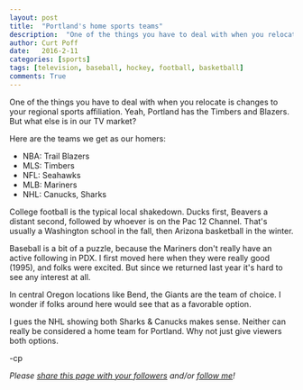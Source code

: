 ```yaml
---
layout: post
title:  "Portland's home sports teams"
description:  "One of the things you have to deal with when you relocate is changes to your regional sports affiliation. Yeah, Portland has the Timbers and Blazers. But what else is in our TV market?"
author: Curt Poff
date:   2016-2-11
categories: [sports]
tags: [television, baseball, hockey, football, basketball]
comments: True
---
```


One of the things you have to deal with when you relocate is changes to your regional sports affiliation. Yeah, Portland has the Timbers and Blazers. But what else is in our TV market?

<!--more-->

Here are the teams we get as our homers:

*   NBA: Trail Blazers
*   MLS: Timbers
*   NFL: Seahawks
*   MLB: Mariners
*   NHL: Canucks, Sharks

College football is the typical local shakedown. Ducks first, Beavers a distant second, followed by whoever is on the Pac 12 Channel. That's usually a Washington school in the fall, then Arizona basketball in the winter.

Baseball is a bit of a puzzle, because the Mariners don't really have an active following in PDX. I first moved here when they were really good (1995), and folks were excited. But since we returned last year it's hard to see any interest at all. 

In central Oregon locations like Bend, the Giants are the team of choice. I wonder if folks around here would see that as a favorable option.

I gues the NHL showing both Sharks & Canucks makes sense. Neither can really be considered a home team for Portland. Why not just give viewers both options.

-cp

*Please
<a href="https://twitter.com/intent/tweet?url={{ site.production_url }}{{ page.url }}&text={{ page.title }}&via=cpoff" 
   target="_blank">
  share this page with your followers</a> 
and/or 
<a href="https://twitter.com/cpoff">
  follow me</a>!*